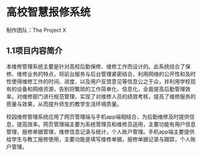 # 高校智慧报修系统
制作团队：The Project X

## 1.1项目内容简介
本维修管理系统主要是针对高校后勤保修、维修工作而设计的。此系统综合了保修、维修业务的特点，将前台服务与后台管理紧密结合，利用网络的公开性和及时性使得维修工作的时间、进度、以及用户反馈意见等信息公之于众，并利用学校现有的设备和网络资源，告别将繁琐的工作简单化、信息化，全面提高后勤管理效率。对维修部门进行规范管理，实现了对维修人员的绩效考核，提高了维修服务的质量与效果，从而提升师生的教学生活环境质量。

校园维修管理系统应用了网页管理端与手机app端相结合，为后勤维修及时提供信息，提高效率。网页管理端主要为系统管理员和维修员适用，主要功能有用户信息管理，报修单据管理，维修信息记录与统计，个人账户管理。手机app端主要提供给学生与教工报修使用，主要功能是填写维修单据，报修单据记录与跟踪，个人账户管理。
